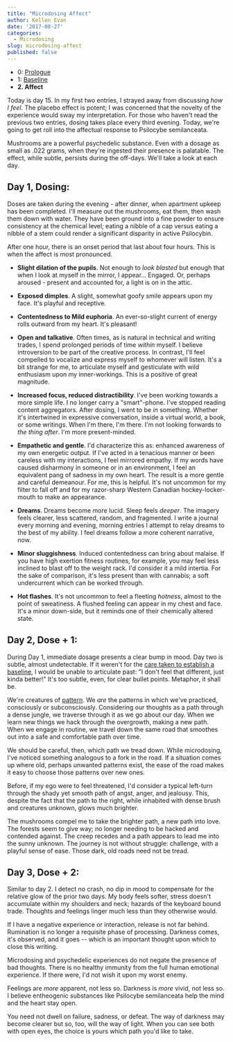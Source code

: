 ```yaml
---
title: "Microdosing Affect"
author: Kellen Evan
date: '2017-08-27'
categories:
  - Microdosing
slug: microdosing-affect
published: false
---
```

* 0: [Prologue](https://goodroot.ca/post/2017/08/12/microdosing-prologue/)
* 1: [Baseline](https://goodroot.ca/post/2017/08/15/microdosing-baseline/)
* **2. Affect**

Today is day 15. In my first two entries, I strayed away from discussing _how I feel_. The placebo effect is potent; I was concerned that the novelty of the experience would sway my interpretation. For those who haven't read the previous two entries, dosing takes place every third evening. Today, we're going to get roll into the affectual response to Psilocybe semilanceata.

Mushrooms are a powerful psychedelic substance. Even with a dosage as small as .022 grams, when they're ingested their presence is palatable. The effect, while subtle, persists during the off-days. We'll take a look at each day.

## Day 1, Dosing:

Doses are taken during the evening - after dinner, when apartment upkeep has been completed. I'll measure out the mushrooms, eat them, then wash them down with water. They have been ground into a fine powder to ensure consistency at the chemical level; eating a nibble of a cap versus eating a nibble of a stem could render a significant disparity in active Psilocybin.

After one hour, there is an onset period that last about four hours. This is when the affect is most pronounced.

* **Slight dilation of the pupils**. Not enough to _look blasted_ but enough that when I look at myself in the mirror, I appear... Engaged. Or, perhaps aroused - present and accounted for, a light is on in the attic.

* **Exposed dimples**. A slight, somewhat goofy smile appears upon my face. It's playful and receptive.

* **Contentedness to Mild euphoria**. An ever-so-slight current of energy rolls outward from my heart. It's pleasant!

* **Open and talkative**. Often times, as is natural in technical and writing trades, I spend prolonged periods of time _within_ myself. I believe introversion to be part of the creative process. In contrast, I'll feel compelled to vocalize and express myself to whomever will listen. It's a bit strange for me, to articulate myself and gesticulate with wild enthusiasm upon my inner-workings. This is a positive of great magnitude.

* **Increased focus, reduced distractibility**. I've been working towards a more simple life. I no longer carry a "smart"-phone. I've stopped reading content aggregators. After dosing, I went to be _in_ something. Whether it's intertwined in expressive conversation, inside a virtual world, a book, or some writings. When I'm there, I'm there. I'm not looking forwards to _the thing after_. I'm more present-minded.

* **Empathetic and gentle**. I'd characterize this as: enhanced awareness of my own energetic output. If I've acted in a tenacious manner or been careless with my interactions, I feel mirrored empathy. If my words have caused disharmony in someone or in an environment, I feel an equivalent pang of sadness in my own heart. The result is a more gentle and careful demeanour. For me, this is helpful. It's not uncommon for my filter to fall off and for my razor-sharp Western Canadian hockey-locker-mouth to make an appearance.

* **Dreams**. Dreams become more lucid. Sleep feels _deeper_. The imagery feels clearer, less scattered, random, and fragmented. I write a journal every morning and evening, morning entries I attempt to relay dreams to the best of my ability. I feel dreams follow a more coherent narrative, now.

* **Minor sluggishness**. Induced contentedness can bring about malaise. If you have high exertion fitness routines, for example, you may feel less inclined to blast off to the weight rack. I'd consider it a mild intertia. For the sake of comparison, it's less present than with cannabis; a soft undercurrent which can be worked through.

* **Hot flashes**. It's not uncommon to feel a fleeting _hotness_, almost to the point of sweatiness. A flushed feeling can appear in my chest and face. It's a minor down-side, but it reminds one of their chemically altered state.

## Day 2, Dose + 1:

During Day 1, immediate dosage presents a clear bump in mood. Day two is subtle, almost undetectable. If it weren't for the [care taken to establish a baseline](https://goodroot.ca/post/2017/08/15/microdosing-baseline/), I would be unable to articulate past: "I don't feel that different, just kinda better!" It's too subtle, even, for clear bullet points. Metaphor, it shall be.

We're creatures of [pattern](https://goodroot.ca/post/2017/08/20/practice-makes/). We _are_ the patterns in which we've practiced, consciously or subconsciously. Considering our thoughts as a path through a dense jungle, we traverse through it as we go about our day. When we learn new things we hack through the overgrowth, making a new path. When we engage in routine, we travel down the same road that smoothes out into a safe and comfortable path over time.

We should be careful, then, which path we tread down. While microdosing, I've noticed something analogous to a fork in the road. If a situation comes up where old, perhaps unwanted patterns exist, the ease of the road makes it easy to choose those patterns over new ones.

Before, if my ego were to feel threatened, I'd consider a typical left-turn through the shady yet smooth path of angst, anger, and jealousy. This, despite the fact that the path to the right, while inhabited with dense brush and creatures unknown, glows much brighter.

The mushrooms compel me to take the brighter path, a new path into love. The forests seem to give way; no longer needing to be hacked and contended against. The creep recedes and a path appears to lead me into the sunny unknown. The journey is not without struggle: challenge, with a playful sense of ease. Those dark, old roads need not be tread.

## Day 3, Dose + 2:

Similar to day 2. I detect no crash, no dip in mood to compensate for the relative glow of the prior two days. My body feels softer, stress doesn't accumulate within my shoulders and neck; hazards of the keyboard bound trade. Thoughts and feelings linger much less than they otherwise would.

If I have a negative experience or interaction, release is not far behind. Rumination is no longer a requisite phase of processing. Darkness comes, it's observed, and it goes -- which is an important thought upon which to close this writing.

Microdosing and psychedelic experiences do not negate the presence of bad thoughts. There is no healthy immunity from the full human emotional experience. If there were, I'd not wish it upon my worst enemy.

Feelings are _more_ apparent, not less so. Darkness is _more_ vivid, not less so. I believe entheogenic substances like Psilocybe semilanceata help the mind and the heart stay open.

You need not dwell on failure, sadness, or defeat. The way of darkness may become clearer but so, too, will the way of light. When you can see both with open eyes, the choice is yours which path you'd like to take.
